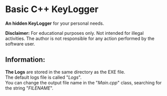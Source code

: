 <h1>Basic C++ KeyLogger</h1>

<b>An hidden KeyLogger</b> for your personal needs.<br>


<b>Disclaimer:</b> For educational purposes only. Not intended for illegal activities. The author is not responsible for any action performed by the software user.<br>


<h2>Information:</h2>

<b>The Logs</b> are stored in the same directory as the EXE file.<br>
The default logs file is called "<i>Logs</i>".<br>
You can change the output file name in the "<i>Main.cpp</i>" class, searching for the string "<i>FILENAME</i>".<br>

